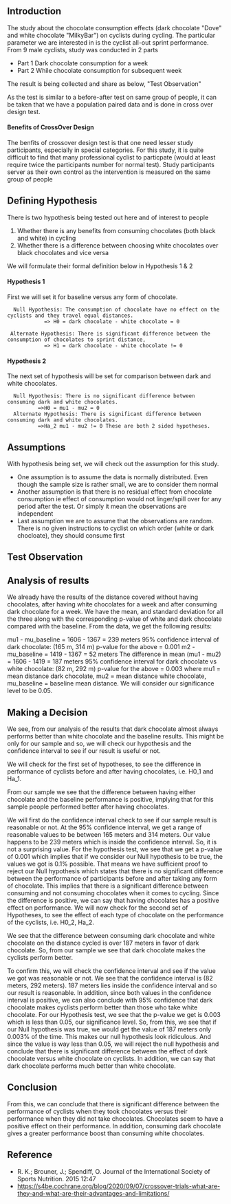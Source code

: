 ## Introduction
  The study about the chocolate consumption effects (dark chocolate "Dove" and white chocolate "MilkyBar") on cyclists during cycling. The particular parameter we are interested in is the cyclist all-out sprint performance. From 9 male cyclists, study was conducted in 2 parts
  * Part 1 Dark chocolate consumption for a week
  * Part 2 While chocolate consumption for subsequent week

The result is being collected and share as below, "Test Observation"

As the test is similar to a before-after test on same group of people, it can be taken that we have a population paired data and is done in cross over design test.
  
 #### Benefits of CrossOver Design
   The benfits of crossover design test is that one need lesser study participants, especially in special categories. For this study, it is quite difficult to find that many professional cyclist to particpate (would at least require twice the participants number for normal test). Study participants server as their own control as the intervention is measured on the same group of people
   

## Defining Hypothesis
There is two hypothesis being tested out here and of interest to people
  1. Whether there is any benefits from consuming chocolates (both black and white) in cycling
  2. Whether there is a difference between choosing white chocolates over black chocolates and vice versa

We will formulate their formal definition below in Hypothesis 1 & 2

#### Hypothesis 1
First we will set it for baseline versus any form of chocolate. 

      Null Hypothesis: The consumption of chocolate have no effect on the cyclists and they travel equal distances.
                => H0 = dark chocolate - white chocolate = 0

     Alternate Hypothesis: There is significant difference between the consumption of chocolates to sprint distance, 
                => H1 = dark chocolate - white chocolate != 0

#### Hypothesis 2
The next set of hypothesis will be set for comparison between dark and white chocolates.
     
      Null Hypothesis: There is no significant difference between consuming dark and white chocolates. 
              =>H0 = mu1 - mu2 = 0 
      Alternate Hypothesis: There is significant difference between consuming dark and white chocolates.
              =>Ha_2 mu1 - mu2 != 0 These are both 2 sided hypotheses.

## Assumptions
With hypothesis being set, we will check out the assumption for this study.
  * One assumption is to assume the data is normally distributed. Even though the sample size is rather small, we are to consider them normal
  * Another assumption is that there is no residual effect from chocolate consumption ie effect of consumption would not linger/spill over for any period after the test. Or simply it mean the observations are independent 
  * Last assumption we are to assume that the observations are random. There is no given instructions to cyclist on which order (white or dark chocloate), they should consume first

## Test Observation


## Analysis of results
We already have the results of the distance covered without having chocolates, after having white chocolates for a week and after consuming dark chocolate for a week. We have the mean, and standard deviation for all the three along with the corresponding p-value of white and dark chocolate compared with the baseline.
From the data, we get the following results:

mu1 - mu_baseline = 1606 - 1367 = 239 meters
95% confidence interval of dark chocolate: (165 m, 314 m)
p-value for the above = 0.001
m2 - mu_baseline = 1419 - 1367 = 52 meters The difference in mean (mu1 - mu2) = 1606 - 1419 = 187 meters
95% confidence interval for dark chocolate vs white chocolate: (82 m, 292 m)
p-value for the above = 0.003
where mu1 = mean distance dark chocolate, mu2 = mean distance white chocolate, mu_baseline = baseline mean distance.
We will consider our significance level to be 0.05.

## Making a Decision
We see, from our analysis of the results that dark chocolate almost always performs better than white chocolate and the baseline results. This might be only for our sample and so, we will check our hypothesis and the confidence interval to see if our result is useful or not.

We will check for the first set of hypotheses, to see the difference in performance of cyclists before and after having chocolates, i.e. H0_1 and Ha_1.

From our sample we see that the difference between having either chocolate and the baseline performance is positive, implying that for this sample people performed better after having chocolates.

We will first do the confidence interval check to see if our sample result is reasonable or not. At the 95% confidence interval, we get a range of reasonable values to be between 165 meters and 314 meters. Our value happens to be 239 meters which is inside the confidence interval. So, it is not a surprising value.
For the hypothesis test, we see that we get a p-value of 0.001 which implies that if we consider our Null hypothesis to be true, the values we got is 0.1% possible. That means we have sufficient proof to reject our Null hypothesis which states that there is no significant difference between the performance of participants before and after taking any form of chocolate. This implies that there is a significant difference between consuming and not consuming chocolates when it comes to cycling. Since the difference is positive, we can say that having chocolates has a positive effect on performance.
We will now check for the second set of Hypotheses, to see the effect of each type of chocolate on the performance of the cyclists, i.e. H0_2, Ha_2.

We see that the difference between consuming dark chocolate and white chocolate on the distance cycled is over 187 meters in favor of dark chocolate. So, from our sample we see that dark chocolate makes the cyclists perform better.

To confirm this, we will check the confidence interval and see if the value we got was reasonable or not. We see that the confidence interval is (82 meters, 292 meters). 187 meters lies inside the confidence interval and so our result is reasonable. In addition, since both values in the confidence interval is positive, we can also conclude with 95% confidence that dark chocolate makes cyclists perform better than those who take white chocolate.
For our Hypothesis test, we see that the p-value we get is 0.003 which is less than 0.05, our significance level. So, from this, we see that if our Null hypothesis was true, we would get the value of 187 meters only 0.003% of the time. This makes our null hypothesis look ridiculous. And since the value is way less than 0.05, we will reject the null hypothesis and conclude that there is significant difference between the effect of dark chocolate versus white chocolate on cyclists. In addition, we can say that dark chocolate performs much better than white chocolate.

## Conclusion
From this, we can conclude that there is significant difference between the performance of cyclists when they took chocolates versus their performance when they did not take chocolates. Chocolates seem to have a positive effect on their performance. In addition, consuming dark chocolate gives a greater performance boost than consuming white chocolates.

## Reference
  * R. K.; Brouner, J.; Spendiff, O. Journal of the International Society of Sports Nutrition. 2015 12:47
  * https://s4be.cochrane.org/blog/2020/09/07/crossover-trials-what-are-they-and-what-are-their-advantages-and-limitations/
